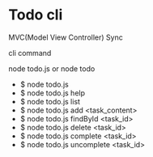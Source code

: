 # Todo cli

MVC(Model View Controller) Sync

cli command

node todo.js or node todo

- $ node todo.js
- $ node todo.js help
- $ node todo.js list
- $ node todo.js add <task_content>
- $ node todo.js findById <task_id>
- $ node todo.js delete <task_id>
- $ node todo.js complete <task_id>
- $ node todo.js uncomplete <task_id>
